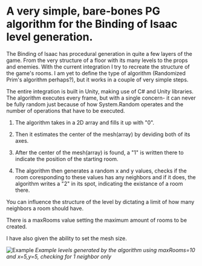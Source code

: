 # A very simple, bare-bones PG algorithm for the Binding of Isaac level generation.

The Binding of Isaac has procedural generation in quite a few layers of the game. From the very structure of a floor with its many levels to the props and enemies.
With the current integration I try to recreate the structure of the game's rooms.
I am yet to define the type of algorithm (Randomized Prim's algorithm perhaps?), but it works in a couple of very simple steps.

The entire integration is built in Unity, making use of C# and Unity libraries.
The algorithm executes every frame, but with a single concern- it can never be fully random just because of how System.Random operates and the number of operations that have to be executed.

1. The algorithm takes in a 2D array and fills it up with "0".

2. Then it estimates the center of the mesh(array) by deviding both of its axes.

3. After the center of the mesh(array) is found, a "1" is written there to indicate the position of the starting room.

4. The algorithm then generates a random x and y values, checks if the room coresponding to these values has any neighbors and if it does, the algorithm writes a "2" in its spot, indicating the existance of a room there.

You can influence the structure of the level by dictating a limit of how many neighbors a room should have.

There is a maxRooms value setting the maximum amount of rooms to be created.

I have also given the ability to set the mesh size.


![Example](https://i.imgur.com/qu1SGXJ.png "Example")
_Example levels generated by the algorithm using maxRooms=10 and x=5,y=5, checking for 1 neighbor only_
